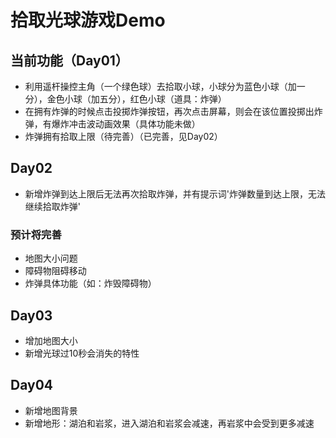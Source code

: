 # 拾取光球游戏Demo

## 当前功能（Day01）
- 利用遥杆操控主角（一个绿色球）去拾取小球，小球分为蓝色小球（加一分），金色小球（加五分），红色小球（道具：炸弹）
- 在拥有炸弹的时候点击投掷炸弹按钮，再次点击屏幕，则会在该位置投掷出炸弹，有爆炸冲击波动画效果（具体功能未做）
- 炸弹拥有拾取上限（待完善）（已完善，见Day02）

## Day02
- 新增炸弹到达上限后无法再次拾取炸弹，并有提示词'炸弹数量到达上限，无法继续拾取炸弹'
### 预计将完善
- 地图大小问题
- 障碍物阻碍移动
- 炸弹具体功能（如：炸毁障碍物）

## Day03
- 增加地图大小
- 新增光球过10秒会消失的特性

## Day04
- 新增地图背景
- 新增地形：湖泊和岩浆，进入湖泊和岩浆会减速，再岩浆中会受到更多减速

